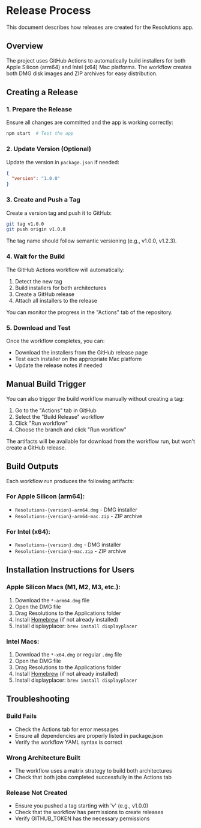 # Release Process

This document describes how releases are created for the Resolutions app.

## Overview

The project uses GitHub Actions to automatically build installers for both Apple Silicon (arm64) and Intel (x64) Mac platforms. The workflow creates both DMG disk images and ZIP archives for easy distribution.

## Creating a Release

### 1. Prepare the Release

Ensure all changes are committed and the app is working correctly:

```bash
npm start  # Test the app
```

### 2. Update Version (Optional)

Update the version in `package.json` if needed:

```json
{
  "version": "1.0.0"
}
```

### 3. Create and Push a Tag

Create a version tag and push it to GitHub:

```bash
git tag v1.0.0
git push origin v1.0.0
```

The tag name should follow semantic versioning (e.g., v1.0.0, v1.2.3).

### 4. Wait for the Build

The GitHub Actions workflow will automatically:
1. Detect the new tag
2. Build installers for both architectures
3. Create a GitHub release
4. Attach all installers to the release

You can monitor the progress in the "Actions" tab of the repository.

### 5. Download and Test

Once the workflow completes, you can:
- Download the installers from the GitHub release page
- Test each installer on the appropriate Mac platform
- Update the release notes if needed

## Manual Build Trigger

You can also trigger the build workflow manually without creating a tag:

1. Go to the "Actions" tab in GitHub
2. Select the "Build Release" workflow
3. Click "Run workflow"
4. Choose the branch and click "Run workflow"

The artifacts will be available for download from the workflow run, but won't create a GitHub release.

## Build Outputs

Each workflow run produces the following artifacts:

### For Apple Silicon (arm64):
- `Resolutions-{version}-arm64.dmg` - DMG installer
- `Resolutions-{version}-arm64-mac.zip` - ZIP archive

### For Intel (x64):
- `Resolutions-{version}.dmg` - DMG installer  
- `Resolutions-{version}-mac.zip` - ZIP archive

## Installation Instructions for Users

### Apple Silicon Macs (M1, M2, M3, etc.):
1. Download the `*-arm64.dmg` file
2. Open the DMG file
3. Drag Resolutions to the Applications folder
4. Install [Homebrew](https://brew.sh/) (if not already installed)
5. Install displayplacer: `brew install displayplacer`

### Intel Macs:
1. Download the `*-x64.dmg` or regular `.dmg` file
2. Open the DMG file
3. Drag Resolutions to the Applications folder
4. Install [Homebrew](https://brew.sh/) (if not already installed)
5. Install displayplacer: `brew install displayplacer`

## Troubleshooting

### Build Fails
- Check the Actions tab for error messages
- Ensure all dependencies are properly listed in package.json
- Verify the workflow YAML syntax is correct

### Wrong Architecture Built
- The workflow uses a matrix strategy to build both architectures
- Check that both jobs completed successfully in the Actions tab

### Release Not Created
- Ensure you pushed a tag starting with 'v' (e.g., v1.0.0)
- Check that the workflow has permissions to create releases
- Verify GITHUB_TOKEN has the necessary permissions

